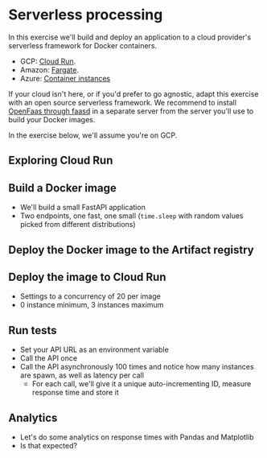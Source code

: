 # Serverless processing

In this exercise we'll build and deploy an application to a cloud provider's serverless framework for Docker containers.

- GCP: [Cloud Run](https://cloud.google.com/run).
- Amazon: [Fargate](https://aws.amazon.com/en/fargate/).
- Azure: [Container instances](https://azure.microsoft.com/en-us/services/container-instances/)

If your cloud isn't here, or if you'd prefer to go agnostic, adapt this exercise with an open source serverless framework. We recommend to install [OpenFaas through faasd](https://docs.openfaas.com/deployment/faasd/) in a separate server from the server you'll use to build your Docker images.

In the exercise below, we'll assume you're on GCP.

## Exploring Cloud Run

## Build a Docker image

- We'll build a small FastAPI application
- Two endpoints, one fast, one small (`time.sleep` with random values picked from different distributions)

## Deploy the Docker image to the Artifact registry

## Deploy the image to Cloud Run

- Settings to a concurrency of 20 per image
- 0 instance minimum, 3 instances maximum

## Run tests

- Set your API URL as an environment variable
- Call the API once
- Call the API asynchronously 100 times and notice how many instances are spawn, as well as latency per call
  - For each call, we'll give it a unique auto-incrementing ID, measure response time and store it

## Analytics

- Let's do some analytics on response times with Pandas and Matplotlib
- Is that expected?
